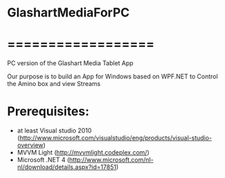 # GlashartMediaForPC
# ==================

PC version of the Glashart Media Tablet App

Our purpose is to build an App for Windows based on WPF.NET to Control the Amino box and view Streams

# Prerequisites:
- at least Visual studio 2010 (http://www.microsoft.com/visualstudio/eng/products/visual-studio-overview)
- MVVM Light (http://mvvmlight.codeplex.com/)
- Microsoft .NET 4 (http://www.microsoft.com/nl-nl/download/details.aspx?id=17851)
